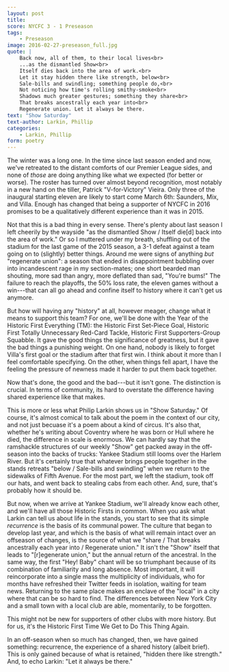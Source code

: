 ```yaml
---
layout: post
title: 
score: NYCFC 3 - 1 Preseason
tags:
    - Preseason
image: 2016-02-27-preseason_full.jpg
quote: |
    Back now, all of them, to their local lives<br>
    ...as the dismantled Show<br>
    Itself dies back into the area of work.<br>
    Let it stay hidden there like strength, below<br>
    Sale-bills and swindling; something people do,<br>
    Not noticing how time's rolling smithy-smoke<br>
    Shadows much greater gestures; something they share<br>
    That breaks ancestrally each year into<br>
    Regenerate union. Let it always be there.
text: "Show Saturday"
text-author: Larkin, Phillip
categories:
    - Larkin, Phillip
form: poetry
---
```


The winter was a long one. In the time since last season ended and now, we've
retreated to the distant comforts of our Premier League sides, and none of
*those* are doing anything like what we expected (for better or worse). The
roster has turned over almost beyond recognition, most notably in a new hand on
the tiller, Patrick "V-for-Victory" Vieira. Only three of the inaugural
starting eleven are likely to start come March 6th: Saunders, Mix, and Villa.
Enough has changed that being a supporter of NYCFC in 2016 promises to be a
qualitatively different experience than it was in 2015.

Not that this is a bad thing in every sense. There's plenty about last season I
left cheerily by the wayside "as the dismantled Show / Itself die[d] back into
the area of work." Or so I muttered under my breath, shuffling out of the
stadium for the last game of the 2015 season, a 3-1 defeat against a team going
on to (slightly) better things. Around me were signs of anything *but*
"regenerate union": a season that ended in disappointment bubbling over into
incandescent rage in my section-mates; one short bearded man shouting, more sad
than angry, more deflated than sad, "You're bums!" The failure to reach the
playoffs, the 50% loss rate, the eleven games without a win---that can all go
ahead and confine itself to history where it can't get us anymore. 

But how will having any "history" at all, however meager, change what it means
to support this team? For one, we'll be done with the Year of the Historic
First Everything (TM): the Historic First Set-Piece Goal, Historic First
Totally Unnecessary Red-Card Tackle, Historic First Supporters-Group Squabble.
It gave the good things the significance of greatness, but it gave the bad
things a punishing weight. On one hand, nobody is likely to forget Villa's
first goal or the stadium after that first win. I think about it more than I
feel comfortable specifying. On the other, when things fell apart, I have the
feeling the pressure of newness made it harder to put them back together.

Now that's done, the good and the bad---but it isn't gone. The distinction is
crucial. In terms of community, its hard to overstate the difference having
shared experience like that makes.

This is more or less what Philip Larkin shows us in "Show Saturday." Of course,
it's almost comical to talk about the poem in the context of our city, and not
just becuase it's a poem about a kind of circus. It's also that, whether he's
writing about Coventry where he was born or Hull where he died, the difference
in scale is enormous. We can hardly say that the ramshackle structures of our
weekly "Show" get packed away in the off-season into the backs of trucks:
Yankee Stadium still looms over the Harlem River. But it's certainly true that
whatever brings people together in the stands retreats "below / Sale-bills and
swindling" when we return to the sidewalks of Fifth Avenue. For the most part,
we left the stadium, took off our hats, and went back to stealing cabs from
each other. And, sure, that's probably how it should be. 

But now, when we arrive at Yankee Stadium, we'll already know each other, and
we'll have all those Historic Firsts in common. When you ask what Larkin can
tell us about life in the stands, you start to see that its simple *recurrence*
is the basis of its communal power. The culture that began to develop last
year, and which is the basis of what will remain intact over an offseason of
changes, is the source of what we "share / That breaks ancestrally each year
into / Regenerate union." It isn't the "Show" itself that leads to
"[r]egenerate union," but the annual return of the ancestral. In the same way,
the first "Hey! Baby" chant will be so triumphant because of its combination of
familiarity and long absence. Most important, it will reincorporate into a
single mass the multiplicity of individuals, who for months have refreshed
their Twitter feeds in isolation, waiting for team news. Returning to the same
place makes an enclave of the "local" in a city where that can be so hard to
find. The differences between New York City and a small town with a local club
are able, momentarily, to be forgotten. 

This might not be new for supporters of other clubs with more history. But for
us, it's the Historic First Time We Get to Do This Thing Again. 

In an off-season when so much has changed, then, we have gained something:
recurrence, the experience of a shared history (albeit brief). This is only
gained because of what is retained, "hidden there like strength." And, to echo
Larkin: "Let it always be there."

